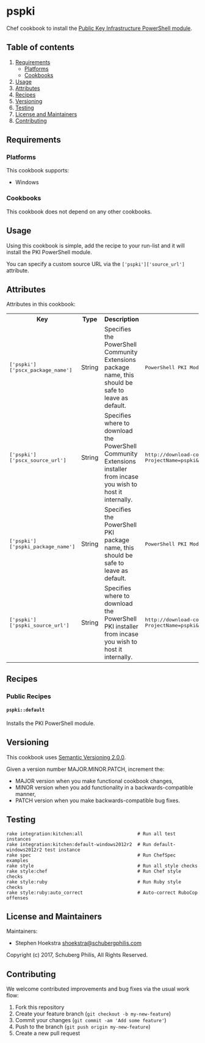 # pspki

Chef cookbook to install the [Public Key Infrastructure PowerShell module](http://pspki.codeplex.com/).

## Table of contents

1. [Requirements](#requirements)
    * [Platforms](#platforms)
    * [Cookbooks](#cookbooks)
2. [Usage](#usage)
3. [Attributes](#attributes)
4. [Recipes](#recipes)
5. [Versioning](#versioning)
6. [Testing](#testing)
7. [License and Maintainers](#license-and-maintainers)
8. [Contributing](#contributing)

## Requirements

### Platforms

This cookbook supports:

* Windows

### Cookbooks

This cookbook does not depend on any other cookbooks.

## Usage

Using this cookbook is simple, add the recipe to your run-list and it will install the PKI PowerShell module.

You can specify a custom source URL via the `['pspki']['source_url']` attribute.

## Attributes

Attributes in this cookbook:

<table>
  <tr>
    <th>Key</th>
    <th>Type</th>
    <th>Description</th>
    <th>Default</th>
  </tr>
  <tr>
    <td><tt>['pspki']['pscx_package_name']</tt></td>
    <td>String</td>
    <td>Specifies the PowerShell Community Extensions package name, this should be safe to leave as default.</td>
    <td><tt>PowerShell PKI Module</tt></td>
  </tr>
  <tr>
    <td><tt>['pspki']['pscx_source_url']</tt></td>
    <td>String</td>
    <td>Specifies where to download the PowerShell Community Extensions installer from incase you wish to host it internally.</td>
    <td><tt>http://download-codeplex.sec.s-msft.com/Download/Release?ProjectName=pspki&DownloadId=1563372&FileTime=131053734314730000&Build=21031</tt></td>
  </tr>
  <tr>
    <td><tt>['pspki']['pspki_package_name']</tt></td>
    <td>String</td>
    <td>Specifies the PowerShell PKI package name, this should be safe to leave as default.</td>
    <td><tt>PowerShell PKI Module</tt></td>
  </tr>
  <tr>
    <td><tt>['pspki']['pspki_source_url']</tt></td>
    <td>String</td>
    <td>Specifies where to download the PowerShell PKI installer from incase you wish to host it internally.</td>
    <td><tt>http://download-codeplex.sec.s-msft.com/Download/Release?ProjectName=pspki&DownloadId=1563372&FileTime=131053734314730000&Build=21031</tt></td>
  </tr>
</table>

## Recipes

### Public Recipes

#### `pspki::default`

Installs the PKI PowerShell module.

## Versioning

This cookbook uses [Semantic Versioning 2.0.0](http://semver.org/).

Given a version number MAJOR.MINOR.PATCH, increment the:

* MAJOR version when you make functional cookbook changes,
* MINOR version when you add functionality in a backwards-compatible manner,
* PATCH version when you make backwards-compatible bug fixes.

## Testing

```
rake integration:kitchen:all                    # Run all test instances
rake integration:kitchen:default-windows2012r2  # Run default-windows2012r2 test instance
rake spec                                       # Run ChefSpec examples
rake style                                      # Run all style checks
rake style:chef                                 # Run Chef style checks
rake style:ruby                                 # Run Ruby style checks
rake style:ruby:auto_correct                    # Auto-correct RuboCop offenses
```

## License and Maintainers

Maintainers:

* Stephen Hoekstra <shoekstra@schubergphilis.com>

Copyright (c) 2017, Schuberg Philis, All Rights Reserved.

## Contributing

We welcome contributed improvements and bug fixes via the usual work flow:

1. Fork this repository
2. Create your feature branch (`git checkout -b my-new-feature`)
3. Commit your changes (`git commit -am 'Add some feature'`)
4. Push to the branch (`git push origin my-new-feature`)
5. Create a new pull request

